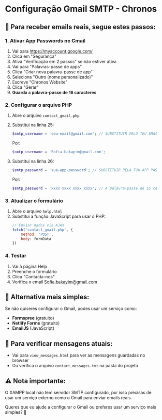 # Configuração Gmail SMTP - Chronos

## 🎯 Para receber emails reais, segue estes passos:

### 1. Ativar App Passwords no Gmail
1. Vai para https://myaccount.google.com/
2. Clica em "Segurança"
3. Ativa "Verificação em 2 passos" se não estiver ativa
4. Vai para "Palavras-passe de apps"
5. Clica "Criar nova palavra-passe de app"
6. Seleciona "Outro (nome personalizado)"
7. Escreve "Chronos Website"
8. Clica "Gerar"
9. **Guarda a palavra-passe de 16 caracteres**

### 2. Configurar o arquivo PHP
1. Abre o arquivo `contact_gmail.php`
2. Substitui na linha 25:
   ```php
   $smtp_username = 'seu-email@gmail.com'; // SUBSTITUIR PELO TEU EMAIL GMAIL
   ```
   Por:
   ```php
   $smtp_username = 'Sofia.bakayim@gmail.com';
   ```

3. Substitui na linha 26:
   ```php
   $smtp_password = 'sua-app-password'; // SUBSTITUIR PELA TUA APP PASSWORD
   ```
   Por:
   ```php
   $smtp_password = 'xxxx xxxx xxxx xxxx'; // A palavra-passe de 16 caracteres
   ```

### 3. Atualizar o formulário
1. Abre o arquivo `help.html`
2. Substitui a função JavaScript para usar o PHP:
   ```javascript
   // Enviar dados via AJAX
   fetch('contact_gmail.php', {
       method: 'POST',
       body: formData
   })
   ```

### 4. Testar
1. Vai à página Help
2. Preenche o formulário
3. Clica "Contacta-nos"
4. Verifica o email Sofia.bakayim@gmail.com

## 🔧 Alternativa mais simples:

Se não quiseres configurar o Gmail, podes usar um serviço como:
- **Formspree** (gratuito)
- **Netlify Forms** (gratuito)
- **EmailJS** (JavaScript)

## 📧 Para verificar mensagens atuais:
- Vai para `view_messages.html` para ver as mensagens guardadas no browser
- Ou verifica o arquivo `contact_messages.txt` na pasta do projeto

## ⚠️ Nota importante:
O XAMPP local não tem servidor SMTP configurado, por isso precisas de usar um serviço externo como o Gmail para enviar emails reais.

Queres que eu ajude a configurar o Gmail ou preferes usar um serviço mais simples? 🤔 